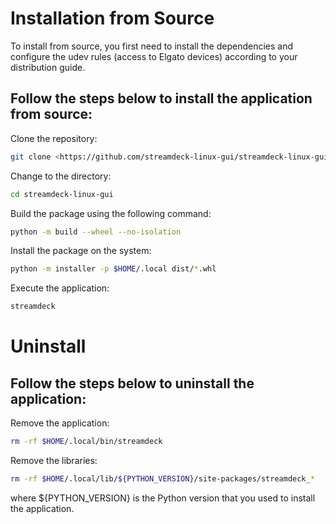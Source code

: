 # Installation from Source

To install from source, you first need to install the dependencies and configure the udev rules (access to Elgato devices) according to your distribution guide.

## Follow the steps below to install the application from source:

Clone the repository:

```bash
git clone <https://github.com/streamdeck-linux-gui/streamdeck-linux-gui.git>
```

Change to the directory:

```bash
cd streamdeck-linux-gui
```

Build the package using the following command:

```bash
python -m build --wheel --no-isolation
```

Install the package on the system:

```bash
python -m installer -p $HOME/.local dist/*.whl
```

Execute the application:

```bash
streamdeck
```

# Uninstall

## Follow the steps below to uninstall the application:

Remove the application:

```bash
rm -rf $HOME/.local/bin/streamdeck
```

Remove the libraries:

```bash
rm -rf $HOME/.local/lib/${PYTHON_VERSION}/site-packages/streamdeck_*
```

where ${PYTHON_VERSION} is the Python version that you used to install the application.
